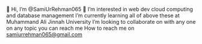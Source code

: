 👋 Hi, I’m @SamiUrRehman065
👀 I’m interested in web dev cloud computing and database management 
I’m currently learning all of above these at Muhammand Ali Jinnah University
I’m looking to collaborate on with any one on any topic you can reach me 
How to reach me on samiurrehman065@gmail.com


<!---
SamiUrRehman065/SamiUrRehman065 is a ✨ special ✨ repository because its `README.md` (this file) appears on your GitHub profile.
You can click the Preview link to take a look at your changes.
--->
